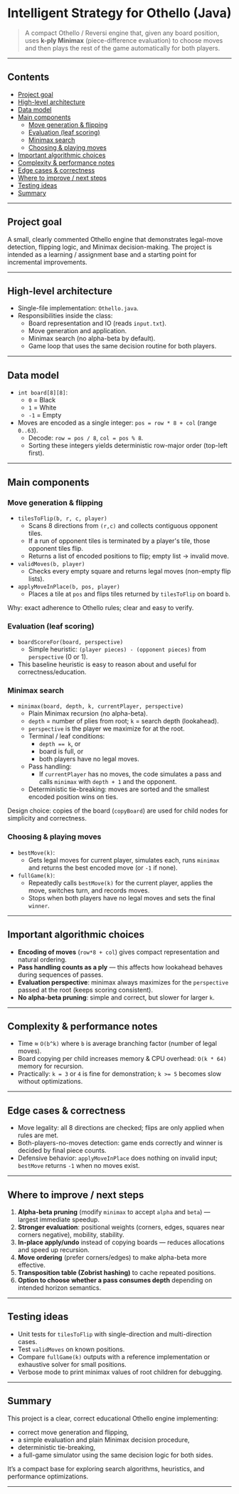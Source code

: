 # Intelligent Strategy for Othello (Java)

> A compact Othello / Reversi engine that, given any board position, uses **k-ply Minimax** (piece-difference evaluation) to choose moves and then plays the rest of the game automatically for both players.

---

## Contents

- [Project goal](#project-goal)  
- [High-level architecture](#high-level-architecture)  
- [Data model](#data-model)  
- [Main components](#main-components)  
  - [Move generation & flipping](#move-generation--flipping)  
  - [Evaluation (leaf scoring)](#evaluation-leaf-scoring)  
  - [Minimax search](#minimax-search)  
  - [Choosing & playing moves](#choosing--playing-moves)  
- [Important algorithmic choices](#important-algorithmic-choices)  
- [Complexity & performance notes](#complexity--performance-notes)  
- [Edge cases & correctness](#edge-cases--correctness)  
- [Where to improve / next steps](#where-to-improve--next-steps)  
- [Testing ideas](#testing-ideas)  
- [Summary](#summary)

---

## Project goal
A small, clearly commented Othello engine that demonstrates legal-move detection, flipping logic, and Minimax decision-making. The project is intended as a learning / assignment base and a starting point for incremental improvements.

---

## High-level architecture
- Single-file implementation: `Othello.java`.
- Responsibilities inside the class:
  - Board representation and IO (reads `input.txt`).
  - Move generation and application.
  - Minimax search (no alpha-beta by default).
  - Game loop that uses the same decision routine for both players.

---

## Data model
- `int board[8][8]`:
  - `0` = Black
  - `1` = White
  - `-1` = Empty
- Moves are encoded as a single integer: `pos = row * 8 + col` (range `0..63`).
  - Decode: `row = pos / 8`, `col = pos % 8`.
  - Sorting these integers yields deterministic row-major order (top-left first).

---

## Main components

### Move generation & flipping
- `tilesToFlip(b, r, c, player)`
  - Scans 8 directions from `(r,c)` and collects contiguous opponent tiles.
  - If a run of opponent tiles is terminated by a player's tile, those opponent tiles flip.
  - Returns a list of encoded positions to flip; empty list → invalid move.
- `validMoves(b, player)`
  - Checks every empty square and returns legal moves (non-empty flip lists).
- `applyMoveInPlace(b, pos, player)`
  - Places a tile at `pos` and flips tiles returned by `tilesToFlip` on board `b`.

Why: exact adherence to Othello rules; clear and easy to verify.

### Evaluation (leaf scoring)
- `boardScoreFor(board, perspective)`
  - Simple heuristic: `(player pieces) - (opponent pieces)` from `perspective` (0 or 1).
- This baseline heuristic is easy to reason about and useful for correctness/education.

### Minimax search
- `minimax(board, depth, k, currentPlayer, perspective)`
  - Plain Minimax recursion (no alpha-beta).
  - `depth` = number of plies from root; `k` = search depth (lookahead).
  - `perspective` is the player we maximize for at the root.
  - Terminal / leaf conditions:
    - `depth == k`, or
    - board is full, or
    - both players have no legal moves.
  - Pass handling:
    - If `currentPlayer` has no moves, the code simulates a pass and calls `minimax` with `depth + 1` and the opponent.
  - Deterministic tie-breaking: moves are sorted and the smallest encoded position wins on ties.

Design choice: copies of the board (`copyBoard`) are used for child nodes for simplicity and correctness.

### Choosing & playing moves
- `bestMove(k)`:
  - Gets legal moves for current player, simulates each, runs `minimax` and returns the best encoded move (or `-1` if none).
- `fullGame(k)`:
  - Repeatedly calls `bestMove(k)` for the current player, applies the move, switches turn, and records moves.
  - Stops when both players have no legal moves and sets the final `winner`.

---

## Important algorithmic choices
- **Encoding of moves** (`row*8 + col`) gives compact representation and natural ordering.
- **Pass handling counts as a ply** — this affects how lookahead behaves during sequences of passes.
- **Evaluation perspective**: minimax always maximizes for the `perspective` passed at the root (keeps scoring consistent).
- **No alpha-beta pruning**: simple and correct, but slower for larger `k`.

---

## Complexity & performance notes
- Time ≈ `O(b^k)` where `b` is average branching factor (number of legal moves).
- Board copying per child increases memory & CPU overhead: `O(k * 64)` memory for recursion.
- Practically: `k = 3` or `4` is fine for demonstration; `k >= 5` becomes slow without optimizations.

---

## Edge cases & correctness
- Move legality: all 8 directions are checked; flips are only applied when rules are met.
- Both-players-no-moves detection: game ends correctly and winner is decided by final piece counts.
- Defensive behavior: `applyMoveInPlace` does nothing on invalid input; `bestMove` returns `-1` when no moves exist.

---

## Where to improve / next steps
1. **Alpha-beta pruning** (modify `minimax` to accept `alpha` and `beta`) — largest immediate speedup.  
2. **Stronger evaluation**: positional weights (corners, edges, squares near corners negative), mobility, stability.  
3. **In-place apply/undo** instead of copying boards — reduces allocations and speed up recursion.  
4. **Move ordering** (prefer corners/edges) to make alpha-beta more effective.  
5. **Transposition table (Zobrist hashing)** to cache repeated positions.  
6. **Option to choose whether a pass consumes depth** depending on intended horizon semantics.

---

## Testing ideas
- Unit tests for `tilesToFlip` with single-direction and multi-direction cases.
- Test `validMoves` on known positions.
- Compare `fullGame(k)` outputs with a reference implementation or exhaustive solver for small positions.
- Verbose mode to print minimax values of root children for debugging.

---

## Summary
This project is a clear, correct educational Othello engine implementing:
- correct move generation and flipping,
- a simple evaluation and plain Minimax decision procedure,
- deterministic tie-breaking,
- a full-game simulator using the same decision logic for both sides.

It’s a compact base for exploring search algorithms, heuristics, and performance optimizations.

---


